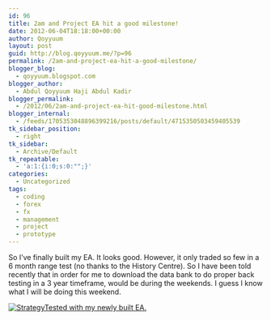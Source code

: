 ```yaml
---
id: 96
title: 2am and Project EA hit a good milestone!
date: 2012-06-04T18:18:00+00:00
author: Qoyyuum
layout: post
guid: http://blog.qoyyuum.me/?p=96
permalink: /2am-and-project-ea-hit-a-good-milestone/
blogger_blog:
  - qoyyuum.blogspot.com
blogger_author:
  - Abdul Qoyyuum Haji Abdul Kadir
blogger_permalink:
  - /2012/06/2am-and-project-ea-hit-good-milestone.html
blogger_internal:
  - /feeds/1705353048896399216/posts/default/4715350503459405539
tk_sidebar_position:
  - right
tk_sidebar:
  - Archive/Default
tk_repeatable:
  - 'a:1:{i:0;s:0:"";}'
categories:
  - Uncategorized
tags:
  - coding
  - forex
  - fx
  - management
  - project
  - prototype
---
```

So I’ve finally built my EA. It looks good. However, it only traded so few in a 6 month range test (no thanks to the History Centre). So I have been told recently that in order for me to download the data bank to do proper back testing in a 3 year timeframe, would be during the weekends. I guess I know what I will be doing this weekend.

[<img style="background-image: none; padding-left: 0px; padding-right: 0px; display: inline; padding-top: 0px; border: 0px;" title="" src="http://i0.wp.com/blog.qoyyuum.me/wp-content/uploads/2012/06/StrategyTester_thumb-25255B15-25255D.gif?resize=676%2C167" alt="StrategyTested with my newly built EA." border="0" data-recalc-dims="1" />](http://i0.wp.com/blog.qoyyuum.me/wp-content/uploads/2012/06/StrategyTester_thumb-25255B15-25255D.gif)

&nbsp;